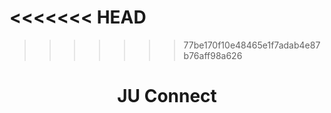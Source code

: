 <<<<<<< HEAD
=======

>>>>>>> 77be170f10e48465e1f7adab4e87b76aff98a626
<h1 align="center">
  JU Connect
</h1>
